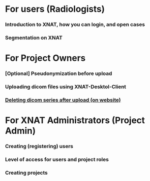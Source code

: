 # For users (Radiologists)
### Introduction to XNAT, how you can login, and open cases
### Segmentation on XNAT
###

# For Project Owners
### [Optional] Pseudonymization before upload
### Uploading dicom files using XNAT-Desktol-Client
### [Deleting dicom series after upload (on website)](https://youtu.be/NIHyI6COtGE)

# For XNAT Administrators (Project Admin)
### Creating (registering) users
### Level of access for users and project roles
### Creating projects
